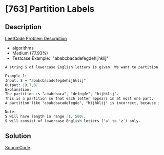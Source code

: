 # [763] Partition Labels

## Description

[LeetCode Problem Description](https://leetcode.com/problems/partition-labels/description/)

* algorithms
* Medium (77.93%)
* Testcase Example:  '"ababcbacadefegdehijhklij"'

```md
A string S of lowercase English letters is given. We want to partition this string into as many parts as possible so that each letter appears in at most one part, and return a list of integers representing the size of these parts.

Example 1:
Input: S = "ababcbacadefegdehijhklij"
Output: [9,7,8]
Explanation:
The partition is "ababcbaca", "defegde", "hijhklij".
This is a partition so that each letter appears in at most one part.
A partition like "ababcbacadefegde", "hijhklij" is incorrect, because it splits S into less parts.

Note:
S will have length in range [1, 500].
S will consist of lowercase English letters ('a' to 'z') only.


```

## Solution

[SourceCode](./solution.js)
